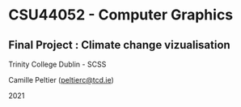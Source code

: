 # CSU44052 - Computer Graphics 

## Final Project : Climate change vizualisation

Trinity College Dublin - SCSS

Camille Peltier (peltierc@tcd.ie)
  
2021
